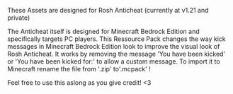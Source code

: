 These Assets are designed for Rosh Anticheat (currently at v1.21 and private)

The Anticheat itself is designed for Minecraft Bedrock Edition and specifically targets PC players.
This Ressource Pack changes the way kick messages in Minecraft Bedrock Edition look to improve the visual look of Rosh Anticheat.
It works by removing the message 'You have been kicked' or 'You have been kicked for:' to allow a custom message.
To import it to Minecraft rename the file from '.zip' to'.mcpack' !

Feel free to use this aslong as you give credit! <3
